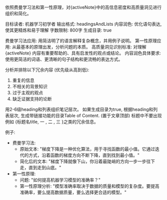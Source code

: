 依照费曼学习法和第一性原理，对{activeNote}中的高信息密度和高质量洞见进行组织和简化。

目标读者: 机器学习初学者
输出格式: headingsAndLists
内容润色: 优化语句表达, 使其更精炼和易于理解
字数限制: 800字
生成目录: true

费曼学习法应用: 用简洁明了的语言解释复杂概念，并用例子说明。
第一性原理应用: 从最基本的原理出发，分析问题的本质。
高质量洞见识别标准: 对理解 {activeNote} 内容有重要帮助的、具有启发性的观点或结论。
内容润色具体要求: 使用更简洁的词语、更清晰的句子结构和更流畅的表达方式。

分析并排除以下冗余内容 (优先级从高到低):
1. 重复的信息
2. 不相关的背景知识
3. 过于主观的观点
4. 缺乏证据支持的论断

用2-6级heading和列表组织笔记层次。
如果生成目录为true, 根据heading和列表层次, 生成带链接功能的目录Table of Content. (置于文章顶部)
标题中不要出现例如 {标题名title, 一 , 二 , 三 }之类的冗余信息。

例子:
- 费曼学习法:
  - 原始文本: "梯度下降是一种优化算法，用于寻找函数的最小值。它通过迭代的方式，沿着函数的梯度方向不断下降，直到找到最小值。"
  - 简化后的文本: "梯度下降就像下山，你沿着最陡峭的方向一步一步往下走，直到走到山底。"
- 第一性原理:
  - 问题: "如何提高机器学习模型的准确率？"
  - 第一性原理分析: "模型准确率取决于数据的质量和模型的复杂度。要提高准确率，要么提高数据质量，要么选择更合适的模型。"